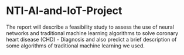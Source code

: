 # NTI-AI-and-IoT-Project
The report will describe a feasibility study to assess the use of neural networks and traditional machine learning algorithms to solve coronary heart disease (CHD) - Diagnosis and also predict a brief description of some algorithms of traditional machine learning we used.
